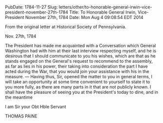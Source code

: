 PubDate: 1784-11-27
Slug: letters/other/to-honorable-general-irwin-vice-president-november-27th-1784
Title: To Honorable General Irwin, Vice-President  November 27th, 1784
Date: Mon Aug  4 09:08:54 EDT 2014

   From the original letter at Historical Society of Pennsylvania.

   Nov. 27th, 1784

   The President has made me acquainted with a Conversation which General
   Washington had with him at their last interview respecting myself, and he
   is desirous that I should communicate to you his wishes, which are that as
   he stands engaged on the General's request to recommend to the assembly,
   as far as lies in his power, their taking into consideration the part I
   have acted during the War, that you would join your assistance with his in
   the measure. &mdash; Having thus, Sir, opened the matter to you in 
   general terms,
   I will take an opportunity at some time convenient to yourself to state it
   to you more fully, as there are many parts in it that are not publicly
   known. I shall have the pleasure of seeing you at the President's today to
   dine, and in the meantime

   I am Sir your Obt Hble Servant

   THOMAS PAINE





